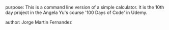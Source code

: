 purpose: This is a command line version of a simple calculator. It is the 10th day project in the Angela Yu's course '100 Days of Code' in Udemy.

author: Jorge Martin Fernandez
